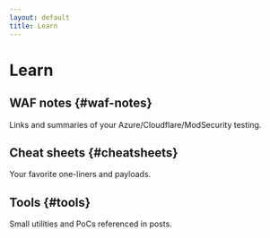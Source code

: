 ```yaml
---
layout: default
title: Learn
---
```

# Learn


## WAF notes {#waf-notes}
Links and summaries of your Azure/Cloudflare/ModSecurity testing.


## Cheat sheets {#cheatsheets}
Your favorite one-liners and payloads.


## Tools {#tools}
Small utilities and PoCs referenced in posts.
